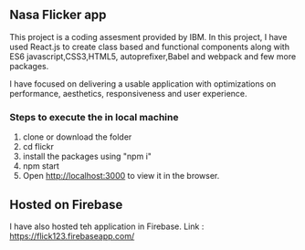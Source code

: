 
## Nasa Flicker app 
This project is a coding assesment provided by IBM.
In this project, I have used React.js to create class based and functional components along with ES6 javascript,CSS3,HTML5, autoprefixer,Babel and webpack and few more packages.

I have focused on delivering a usable application with optimizations on performance, aesthetics, responsiveness and user experience.

### Steps to execute the  in local machine
1. clone or download the folder
2. cd flickr
3. install the packages using "npm i"
4. npm start
5. Open [http://localhost:3000](http://localhost:3000) to view it in the browser.

## Hosted on Firebase
I have also hosted teh application in Firebase.
Link : https://flick123.firebaseapp.com/

